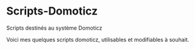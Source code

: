 # Scripts-Domoticz
Scripts destinés au système Domoticz 

Voici mes quelques scripts domoticz, utilisables et modifiables à souhait.
